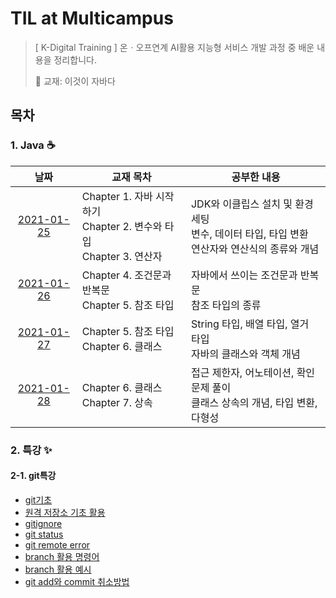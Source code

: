 # TIL at Multicampus

> [ K-Digital Training ] 온ㆍ오프연계 AI활용 지능형 서비스 개발 과정 중 배운 내용을 정리합니다.
>
> 📖 교재: 이것이 자바다



## 목차

### 1. Java ☕

|                             날짜                             | 교재 목차                                                    | 공부한 내용                                                  |
| :----------------------------------------------------------: | ------------------------------------------------------------ | ------------------------------------------------------------ |
| [2021-01-25](01_Java_eclipse/210125_chapter1_to_chapter3.md) | Chapter 1. 자바 시작하기<br />Chapter 2. 변수와 타입<br />Chapter 3. 연산자 | JDK와 이클립스 설치 및 환경 세팅<br />변수, 데이터 타입, 타입 변환<br />연산자와 연산식의 종류와 개념 |
| [2021-01-26](01_Java_eclipse/210126_chapter4_to_chapter5.md) | Chapter 4. 조건문과 반복문<br />Chapter 5. 참조 타입         | 자바에서 쓰이는 조건문과 반복문<br />참조 타입의 종류        |
| [2021-01-27](01_Java_eclipse/210127_chapter5_to_chapter6.md) | Chapter 5. 참조 타입<br />Chapter 6. 클래스                  | String 타입, 배열 타입, 열거 타입<br />자바의 클래스와 객체 개념 |
| [2021-01-28](01_Java_eclipse/210128_chapter6_to_chapter7.md) | Chapter 6. 클래스<br />Chapter 7. 상속                       | 접근 제한자, 어노테이션, 확인문제 풀이<br />클래스 상속의 개념, 타입 변환, 다형성 |

### 2. 특강 ✨

#### 2-1. git특강

* [git기초](02_git/01_git.md)
* [원격 저장소 기초 활용](02_git/02_remote.md)
* [gitignore](02_git/03_gitignore.md)
* [git status](02_git/04_git_status.md)
* [git remote error](02_git/05_git_remote_error.md)
* [branch 활용 명령어](02_git/06_branch.md)
* [branch 활용 예시](02_git/07_branch_scenario.md)
* [git add와 commit 취소방법](02_git/08_Undoing.md)

